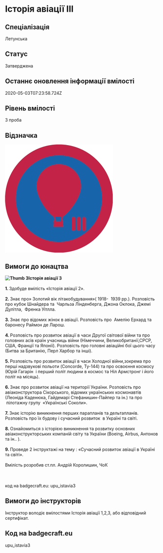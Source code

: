 # Історія авіації ІІІ

## Спеціалізація

Летунська

## Статус

Затверджена

## Останнє оновлення інформації вмілості

2020-05-03T07:23:58.724Z

## Рівень вмілості

3 проба

## Відзначка

![Відзначка](../images/Istoriia_aviatsii_III/________________3.png)

## Вимоги до юнацтва

<div><b><img alt="Thumb                 3" src="/uploads/textareas/bootsy/image/35/small_________________3.png">Історія авіації 3</b></div><div><br></div><div><b>1. </b>Здобуде вмілість «Історія авіації 2».</div><div><b><br>2. </b>Знає про» Золотий вік літакобудування»( 1918- &nbsp;1939 рр.). Розповість про кубок Шнайдера та &nbsp;Чарльза Лінденберга, Джона Оклока, Джемі Дулітла, &nbsp;Френка Уітлла.</div><div><b><br>3. </b>Знає про відомих жінок в авіації. Розповість про &nbsp;Амелію Ерхард та баронесу Раймон де Ларош.</div><div><b><br>4. </b>Розповість про розвиток авіації в часи Другої світової війни та про головних асів країн учасниць війни (Німеччини, Великобританії,СРСР, США, Франції та Японії). Розповість про головні авіаційні бої цього часу (Битва за Британію, Перл Харбор та інші).</div><div><b><br>5. </b>Розповість про розвиток авіації в часи Холодної війни,зокрема про перші надзвукові польоти (Concorde, Ту-144) та про освоєння космосу (Юрій Гагарін &nbsp;і перший політ людини в космос та Ніл Армстронг і його політ на місяць).&nbsp;</div><div><b><br>6. </b>Знає про розвиток авіації на території України. Розповість про авіаконструктора Сікорського, відомих українських космонавтів (Леоніда Каденюка, Гайдемарі Стефанишин-Пайпер та ін.) та про &nbsp;пілотажну групу &nbsp;«Українські Соколи».</div><div><b><br>7. </b>Знає історію виникнення перших парапланів та дельтапланів. Розповість про їх будову і сучасний розвиток &nbsp;в Україні та світі.</div><div><b><br>8. </b>Ознайомиться з історією виникнення та розвитку основних авіаконструкторських компаній світу та України (Boeing, Airbus, Антонов та ін.. ).</div><div><b><br>9. </b>Проведе 2 інструктажі на тему : «Сучасний розвиток авіації в Україні та світі».<br><br>Вмілість розробив ст.пл. Андрій Королишин, ЧоК<br><br><br><br>код на badgecraft.eu: upu_istavia3<br></div>

## Вимоги до інструкторів

Інструктор володіє вмілостями Історія авіації 1,2,3, або відповідний сертифікат.

## Код на badgecraft.eu

upu_istavia3